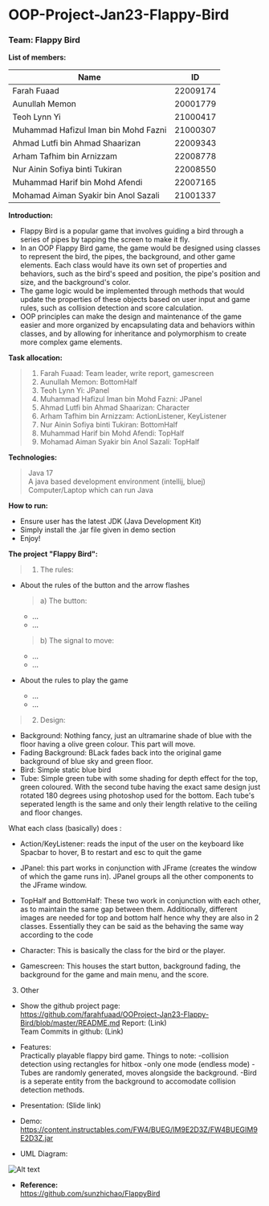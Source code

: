 # OOP-Project-Jan23-Flappy-Bird
### Team: Flappy Bird

**List of members:**  

|      Name      |      ID       |
| -------------- | ------------- |
|   Farah Fuaad  |    22009174   |
| Aunullah Memon |    20001779   |
|  Teoh Lynn Yi  |    21000417   |
|Muhammad Hafizul Iman bin Mohd Fazni  |    21000307   |
|   Ahmad Lutfi bin Ahmad Shaarizan  |    22009343   |
|  Arham Tafhim bin Arnizzam |    22008778   |
|  Nur Ainin Sofiya binti Tukiran  |    22008550   |
| Muhammad Harif bin Mohd Afendi |    22007165   |
|  Mohamad Aiman Syakir bin Anol Sazali   | 21001337 |



**Introduction:**
* Flappy Bird is a popular game that involves guiding a bird through a series of pipes by tapping the screen to make it fly. 
* In an OOP Flappy Bird game, the game would be designed using classes to represent the bird, the pipes, the background, and other game elements. Each class would have its own set of properties and behaviors, such as the bird's speed and position, the pipe's position and size, and the background's color. 
* The game logic would be implemented through methods that would update the properties of these objects based on user input and game rules, such as collision detection and score calculation. 
* OOP principles can make the design and maintenance of the game easier and more organized by encapsulating data and behaviors within classes, and by allowing for inheritance and polymorphism to create more complex game elements. 



**Task allocation:**
>1. Farah Fuaad: Team leader, write report, gamescreen
>2. Aunullah Memon: BottomHalf
>3. Teoh Lynn Yi: JPanel
>4. Muhammad Hafizul Iman bin Mohd Fazni: JPanel
>5. Ahmad Lutfi bin Ahmad Shaarizan: Character
>6. Arham Tafhim bin Arnizzam: ActionListener, KeyListener
>7. Nur Ainin Sofiya binti Tukiran: BottomHalf
>8. Muhammad Harif bin Mohd Afendi: TopHalf
>9. Mohamad Aiman Syakir bin Anol Sazali: TopHalf


**Technologies:**
> Java 17  
> A java based development environment (intellij, bluej)
> Computer/Laptop which can run Java

**How to run:**  
- Ensure user has the latest JDK (Java Development Kit)
- Simply install the .jar file given in demo section
- Enjoy!

**The project "Flappy Bird":**
> 1. The rules:
- About the rules of the button and the arrow flashes
  > a) The button:
    + ...
    + ...

  > b) The signal to move:
    + ...
    + ...
- About the rules to play the game
    + ...
    + ...
> 2. Design:
- Background: Nothing fancy, just an ultramarine shade of blue with the floor having a olive green colour. This part will move.
- Fading Background: BLack fades back into the original game background of blue sky and green floor.
- Bird: Simple static blue bird
- Tube: Simple green tube with some shading for depth effect for the top, green coloured. With the second tube having the exact same design just rotated 180 degrees using photoshop used for the bottom. Each tube's seperated length is the same and only their length relative to the ceiling and floor changes.

What each class (basically) does :
- Action/KeyListener: reads the input of the user on the keyboard like Spacbar to hover, B to restart and esc to quit the game

- JPanel: this part works in conjunction with JFrame (creates the window of which the game runs in). JPanel groups all the other components to the JFrame window.

- TopHalf and BottomHalf: These two work in conjunction with each other, as to maintain the same gap between them. Additionally, different images are needed for top and bottom half hence why they are also in 2 classes. Essentially they can be said as the behaving the same way according to the code

- Character: This is basically the class for the bird or the player.

- Gamescreen: This houses the start button, background fading, the background for the game and main menu, and the score.

3. Other
* Show the github project page:  https://github.com/farahfuaad/OOProject-Jan23-Flappy-Bird/blob/master/README.md
Report: (Link)  
Team Commits in github: (Link)  
* Features:  
  Practically playable flappy bird game. Things to note:
  -collision detection using rectangles for hitbox
  -only one mode (endless mode)
  -Tubes are randomly generated, moves alongside the background.
  -Bird is a seperate entity from the background to accomodate collision detection methods.
* Presentation: (Slide link)

* Demo:
https://content.instructables.com/FW4/BUEG/IM9E2D3Z/FW4BUEGIM9E2D3Z.jar


* UML Diagram:  
<img title="a title" alt="Alt text" src="https://user-images.githubusercontent.com/71580075/223759005-2a61f2bf-4b4c-4520-864d-01aebbe97447.png">

* **Reference:**  
https://github.com/sunzhichao/FlappyBird



